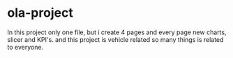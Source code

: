 # ola-project
In this project only one file, but i create 4 pages and every page new charts, slicer and KPI's. and this project is vehicle related so many things is related to everyone. 
